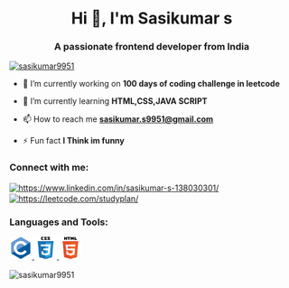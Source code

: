 <h1 align="center">Hi 👋, I'm Sasikumar s</h1>
<h3 align="center">A passionate frontend developer from India</h3>

<p align="left"> <a href="https://github.com/ryo-ma/github-profile-trophy"><img src="https://github-profile-trophy.vercel.app/?username=sasikumar9951" alt="sasikumar9951" /></a> </p>

- 🔭 I’m currently working on **100 days of coding challenge in leetcode**

- 🌱 I’m currently learning **HTML,CSS,JAVA SCRIPT**

- 📫 How to reach me **sasikumar.s9951@gmail.com**

- ⚡ Fun fact **I Think im funny**

<h3 align="left">Connect with me:</h3>
<p align="left">
<a href="https://linkedin.com/in/https://www.linkedin.com/in/sasikumar-s-138030301/" target="blank"><img align="center" src="https://raw.githubusercontent.com/rahuldkjain/github-profile-readme-generator/master/src/images/icons/Social/linked-in-alt.svg" alt="https://www.linkedin.com/in/sasikumar-s-138030301/" height="30" width="40" /></a>
<a href="https://www.leetcode.com/https://leetcode.com/studyplan/" target="blank"><img align="center" src="https://raw.githubusercontent.com/rahuldkjain/github-profile-readme-generator/master/src/images/icons/Social/leet-code.svg" alt="https://leetcode.com/studyplan/" height="30" width="40" /></a>
</p>

<h3 align="left">Languages and Tools:</h3>
<p align="left"> <a href="https://www.cprogramming.com/" target="_blank" rel="noreferrer"> <img src="https://raw.githubusercontent.com/devicons/devicon/master/icons/c/c-original.svg" alt="c" width="40" height="40"/> </a> <a href="https://www.w3schools.com/css/" target="_blank" rel="noreferrer"> <img src="https://raw.githubusercontent.com/devicons/devicon/master/icons/css3/css3-original-wordmark.svg" alt="css3" width="40" height="40"/> </a> <a href="https://www.w3.org/html/" target="_blank" rel="noreferrer"> <img src="https://raw.githubusercontent.com/devicons/devicon/master/icons/html5/html5-original-wordmark.svg" alt="html5" width="40" height="40"/> </a> </p>

<p><img align="center" src="https://github-readme-stats.vercel.app/api/top-langs?username=sasikumar9951&show_icons=true&locale=en&layout=compact" alt="sasikumar9951" /></p>
